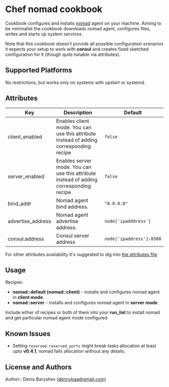 # Chef nomad cookbook

Cookbook configures and installs [nomad](https://nomadproject.io) agent  on your machine. Aiming to be minimalist the cookbook downloads nomad agent, configures files, writes and starts up system services.

Note that this cookbook doesn't provide all possible configuration scenarios it expects your setup to work with **consul** and  creates fixed sketched configuration for it (though quite tunable via attributes).

## Supported Platforms

No  restrictions, but works only on systems with upstart or systemd.

## Attributes

|Key|Description|Default|
|---|---|---|
|client_enabled|Enables client mode. You can use this attribute instead of adding corresponding recipe|`false`|
|server_enabled|Enables server mode. You can use this attribute instead of adding corresponding recipe|`false`|
|bind_addr|Nomad agent bind address.|`"0.0.0.0"`|
|advertise_address|Nomad agent advertise address.|`node['ipadddress']`|
|consul.address|Consul server address|`node['ipaddress']:8500`|

For other attributes availability it's suggested to dig into [the attributes file](attributes/default.rb).

## Usage

Recipes:

 - **nomad::default (nomad::client)** - installs and configures nomad agent in **client mode**.
 - **nomad::server** - installs and configures nomad agent in **server mode**.

Include either of recipes or both of them into your **run_list** to install nomad and get particular nomad agent mode configured.


## Known Issues

* Setting `reserved.reserved_ports` might break tasks allocation at least upto **v0.4.1**, nomad fails allocation without any details.

## License and Authors

Author:: Denis Baryshev (<dennybaa@gmail.com>)

